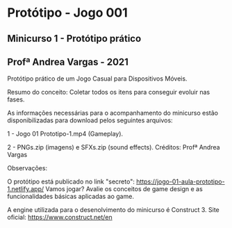 # Protótipo - Jogo 001
## Minicurso 1 - Protótipo prático 
## Profª Andrea Vargas - 2021

Protótipo prático de um Jogo Casual para Dispositivos Móveis.  

Resumo do conceito: Coletar todos os itens para conseguir evoluir nas fases.  

As informações necessárias para o acompanhamento do minicurso estão disponibilizadas para download pelos seguintes arquivos: 

1 - Jogo 01 Prototipo-1.mp4 (Gameplay).

2 - PNGs.zip (imagens) e SFXs.zip (sound effects). Créditos: Profª Andrea Vargas 

Observações: 

O protótipo está publicado no link "secreto": https://jogo-01-aula-prototipo-1.netlify.app/ Vamos jogar? 
Avalie os conceitos de game design e as funcionalidades básicas aplicadas ao game.

A engine utilizada para o desenolvimento do minicurso é Construct 3. Site oficial: https://www.construct.net/en


